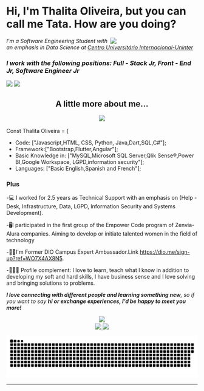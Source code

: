 <h1>Hi, I'm Thalita Oliveira, but you can call me Tata. How are you doing? </h1>
<img align='right' src="https://pa1.narvii.com/6805/323265590e4804266d923e2976377612c69c8546_hq.gif" width="230">


<p><em>I'm a Software Engineering Student with an emphasis in Data Science at <a href="https://portal.uninter.com/">Centro Universitário Internacional-Uninter</a>
</br><h3> I work with the following positions: Full - Stack Jr, Front - End Jr, Software Engineer Jr <a href= width="40"></h3> 
</em></p>

[<img src="https://img.shields.io/badge/linkedin-%230077B5.svg?&style=for-the-badge&logo=linkedin&logoColor=white" />](https://www.linkedin.com/in/thalitaosb/) 
[<img src = "https://img.shields.io/badge/instagram-%23E4405F.svg?&style=for-the-badge&logo=instagram&logoColor=white">](https://www.instagram.com/thalitaosb/) 

<div align="center">

 <h2> A little more about me...  </h2>

<img src="http://pa1.narvii.com/6649/f69910e1f425b02525ea192f388b5d464011ce11_00.gif" width="150">

</div>

Const Thalita Oliveira = {
  - Code: ["Javascript,HTML, CSS, Python, Java,Dart,SQL,C#"];
  - Framework:["Bootstrap,Flutter,Angular"]; 
  - Basic Knowledge in: ["MySQL,Microsoft SQL Server,Qlik Sense®,Power BI,Google Workspace, LGPD,information security"];
  - Languages: ["Basic English,Spanish and French"];
  
  <h3> Plus </h3>
  
-💻 I worked for 2.5 years as Technical Support with an emphasis on (Help - Desk, Infrastructure, Data, LGPD, Information Security and Systems Development).

-🖥️I participated in the first group of the Empower Code program of Zenvia-Alura companies. 
Aiming to develop or initiate talented women in the field of technology

-👏🏼I'm Former DIO Campus Expert Ambassador.Link https://dio.me/sign-up?ref=WO7X4AX8N5.  

-👩🏻‍🦰 Profile complement: I love to learn, teach what I know in addition to developing my soft and hard skills, I have business sense and I love solving and bringing solutions to problems.


<em><b>I love connecting with different people and learning something new</b>,
so if you want to say <b>hi or exchange experiences, 
I'd be happy to meet you more!</b></em>

<div align="center"><img src="http://pa1.narvii.com/6789/37a4c3da57e778836d7c5f60e69c48f5eeffee89_00.gif" width="100"> 
</div>


<div align="center">
<a href="https://github.com/Thalitasoliveira">
  <img height="180em" src="https://github-readme-stats.vercel.app/api?username=Thalitasoliveira&show_icons=true&theme=dracula&include_all_commits=true&count_private=true"/>
  <img height="180em" src="https://github-readme-stats.vercel.app/api/top-langs/?username=Thalitasoliveira&layout=compact&langs_count=7&theme=dracula"/>
</div>


![Snake animation](https://github.com/Thalitasoliveira/Thalitasoliveira/blob/output/github-contribution-grid-snake.svg)
 
</div>
 




---
